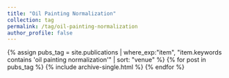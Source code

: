 ```yaml
---
title: "Oil Painting Normalization"
collection: tag
permalink: /tag/oil-painting-normalization
author_profile: false
---
```

{% assign pubs_tag = site.publications | where_exp:"item", "item.keywords contains 'oil painting normalization'" | sort: "venue" %}
{% for post in pubs_tag %}
  {% include archive-single.html %}
{% endfor %}
